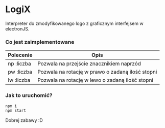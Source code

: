 # LogiX

Interpreter do zmodyfikowanego logo z graficznym interfejsem w electronJS.

### Co jest zaimplementowane

|Polecenie|Opis|
|---------|----|
|np :liczba|Pozwala na przejście znacznikiem naprzód|
|pw :liczba|Pozwala na rotację w prawo o zadaną ilość stopni|
|lw :liczba|Pozwala na rotację w lewo o zadaną ilość stopni|

### Jak to uruchomić?

```sh
npm i
npm start
```

Dobrej zabawy :D